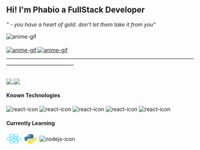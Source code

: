## Hi! I'm Phabio a FullStack Developer
_" - you have a heart of gold. don't let them take it from you"_
<div>
  <img align="center" width="700px" alt="anime-gif" src="https://i.pinimg.com/originals/4b/c7/39/4bc73947eac73aab60c381887072216e.gif">
</div>
<br><a href="https://www.linkedin.com/in/phabiodnz">
  <img align="center" alt="anime-gif" src="https://img.shields.io/badge/LinkedIn-0077B5?style=for-the-badge&logo=linkedin&logoColor=white">
</a>
<a href="https://www.linkedin.com/in/phabiodnz" style="inline">
  <img align="center" alt="anime-gif" src="https://img.shields.io/badge/Discord-7289DA?style=for-the-badge&logo=discord&logoColor=white">
</a><br>
__________________________________________________________________________________________________________

<br><a href="https://github.com/phabiodnz">
  <img height=200 align="center" src="https://github-readme-stats.vercel.app/api?username=Phabiodnz&show_icons=true&theme=dracula" />
</a>
<a href="https://github.com/phabiodnz">
  <img height=200 align="center" src="https://github-readme-stats.vercel.app/api/top-langs?username=Phabiodnz&layout=compact&langs_count=8&card_width=320&theme=dracula" />
</a>

<div>
    <h4>Known Technologies</h4>
    <img align="center" alt="react-icon" height="30" width="40" src="https://cdn.jsdelivr.net/gh/devicons/devicon@latest/icons/html5/html5-plain.svg" />
    <img align="center" alt="react-icon" height="30" width="40" src="https://cdn.jsdelivr.net/gh/devicons/devicon@latest/icons/css3/css3-plain.svg" />
    <img align="center" alt="react-icon" height="30" width="40" src="https://cdn.jsdelivr.net/gh/devicons/devicon@latest/icons/javascript/javascript-plain.svg" />
  <img align="center" alt="react-icon" height="30" width="40" src="https://cdn.jsdelivr.net/gh/devicons/devicon@latest/icons/azuresqldatabase/azuresqldatabase-original.svg" />         
  <img align="center" alt="react-icon" height="30" width="40" align="center" alt="react-icon" height="30" width="40" src="https://cdn.jsdelivr.net/gh/devicons/devicon@latest/icons/java/java-original.svg" />
</div>

<div style='inline-block'>
  <h4>Currently Learning</h4>
  <img align="center" alt="react-icon" height="30" width="40" src="https://raw.githubusercontent.com/devicons/devicon/master/icons/react/react-original.svg">
  <img align="center" alt="python-icon" height="30" width="40" src="https://raw.githubusercontent.com/devicons/devicon/master/icons/python/python-original.svg">
  <img align="center" alt="nodejs-icon" height="30" width="40" src="https://cdn.jsdelivr.net/gh/devicons/devicon@latest/icons/nodejs/nodejs-original.svg">
</div>
